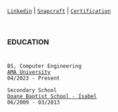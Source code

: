 [`Linkedin`](https://www.linkedin.com/in/kentlouisetonino) | [`Snapcraft`](https://snapcraft.io/publisher/kentlouisetonino) | [`Certification`](https://github.com/kentlouisetonino/kentlouisetonino/tree/develop/certification)

<br />

### EDUCATION
#
``BS, Computer Engineering`` <br />
[`AMA University`](https://github.com/kentlouisetonino/kentlouisetonino/blob/develop/education/03-ama-university-oed.md) <br />
``04/2023 - Present`` <br />

``Secondary School`` <br />
[`Doane Baptist School - Isabel`](https://github.com/kentlouisetonino/kentlouisetonino/blob/develop/education/01-doane-baptist-school-isabel.md) <br />
``06/2009 - 03/2013``
